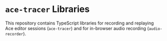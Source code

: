# `ace-tracer` Libraries

This repository contains TypeScript libraries for recording and replaying Ace
editor sessions (`ace-tracer`) and for in-browser audio recording
(`audio-recorder`).
